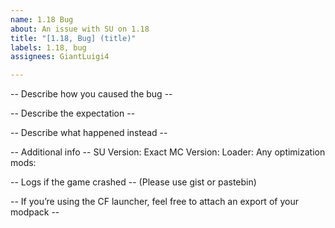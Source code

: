 ```yaml
---
name: 1.18 Bug
about: An issue with SU on 1.18
title: "[1.18, Bug] (title)"
labels: 1.18, bug
assignees: GiantLuigi4

---
```


-- Describe how you caused the bug --


-- Describe the expectation --


-- Describe what happened instead --


-- Additional info --
SU Version: 
Exact MC Version: 
Loader: 
Any optimization mods: 

-- Logs if the game crashed --
(Please use gist or pastebin)

-- If you’re using the CF launcher, feel free to attach an export of your modpack --
